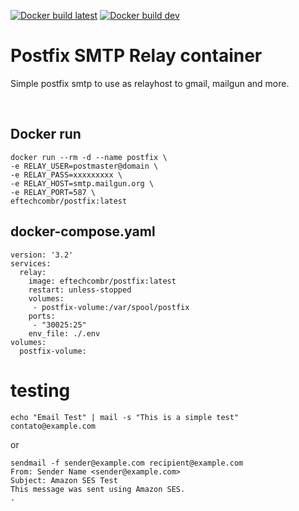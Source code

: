 [![Docker build latest](https://github.com/eftechcombr/postfix/actions/workflows/docker-publish-latest.yml/badge.svg)](https://github.com/eftechcombr/postfix/actions/workflows/docker-publish-latest.yml)
[![Docker build dev](https://github.com/eftechcombr/postfix/actions/workflows/docker-publish-dev.yml/badge.svg?branch=dev)](https://github.com/eftechcombr/postfix/actions/workflows/docker-publish-dev.yml)


# Postfix SMTP Relay container

Simple postfix smtp to use as relayhost to gmail, mailgun and more. 

<br>


## Docker run

    docker run --rm -d --name postfix \
    -e RELAY_USER=postmaster@domain \
    -e RELAY_PASS=xxxxxxxxx \
    -e RELAY_HOST=smtp.mailgun.org \
    -e RELAY_PORT=587 \
    eftechcombr/postfix:latest

## docker-compose.yaml

    version: '3.2'
    services:
      relay:
        image: eftechcombr/postfix:latest
        restart: unless-stopped
        volumes: 
         - postfix-volume:/var/spool/postfix
        ports:
         - "30025:25"
        env_file: ./.env
    volumes:
      postfix-volume:



 # testing

    echo "Email Test" | mail -s "This is a simple test" contato@example.com
 
or

    sendmail -f sender@example.com recipient@example.com
    From: Sender Name <sender@example.com>
    Subject: Amazon SES Test                
    This message was sent using Amazon SES.                
    .




